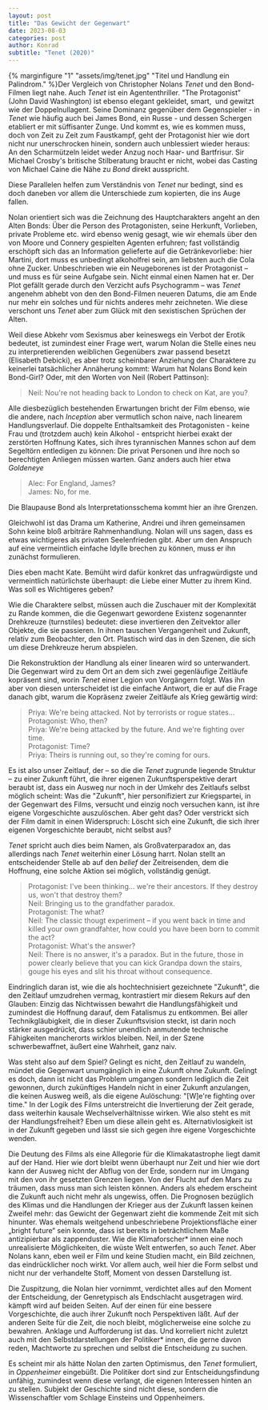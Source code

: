 ```yaml
---
layout: post
title: "Das Gewicht der Gegenwart"
date: 2023-08-03
categories: post
author: Konrad
subtitle: "Tenet (2020)"
---
```


  
{% marginfigure "1" "assets/img/tenet.jpg" "Titel und Handlung ein Palindrom." %}Der Vergleich von Christopher Nolans *Tenet* und den Bond- Filmen liegt nahe. Auch *Tenet* ist ein Agententhriller. "The Protagonist" (John David Washington) ist ebenso elegant gekleidet, smart,  und gewitzt wie der Doppelnullagent. Seine Dominanz gegenüber dem Gegenspieler - in *Tenet* wie häufig auch bei James Bond, ein Russe - und dessen Schergen etabliert er mit süffisanter Zunge. Und kommt es, wie es kommen muss, doch von Zeit zu Zeit zum Faustkampf, geht der Protagonist hier wie dort nicht nur unerschrocken hinein, sondern auch unblessiert wieder heraus: An den Scharmützeln leidet weder Anzug noch Haar- und Bartfrisur. Sir Michael Crosby's britische Stilberatung braucht er nicht, wobei das Casting von Michael Caine die Nähe zu *Bond* direkt ausspricht.  
  
Diese Parallelen helfen zum Verständnis von *Tenet* nur bedingt, sind es doch daneben vor allem die Unterschiede zum kopierten, die ins Auge fallen.  
  
Nolan orientiert sich was die Zeichnung des Hauptcharakters angeht an den Alten Bonds: Über die Person des Protagonisten, seine Herkunft, Vorlieben, private Probleme etc. wird ebenso wenig gesagt, wie wir ehemals über den von Moore und Connery gespielten Agenten erfuhren; fast vollständig erschöpft sich das an Information gelieferte auf die Getränkevorliebe: hier Martini, dort muss es unbedingt alkoholfrei sein, am liebsten auch die Cola ohne Zucker. Unbeschrieben wie ein Neugeborenes ist der Protagonist – und muss es für seine Aufgabe sein. Nicht einmal einen Namen hat er. Der Plot gefällt gerade durch den Verzicht aufs Psychogramm – was *Tenet* angenehm abhebt von den den Bond-Filmen neueren Datums, die am Ende nur mehr ein solches und für nichts anderes mehr zeichneten. Wie diese verschont uns *Tenet* aber zum Glück mit den sexistischen Sprüchen der Alten.  
  
Weil diese Abkehr vom Sexismus aber keineswegs ein Verbot der Erotik bedeutet, ist zumindest einer Frage wert, warum Nolan die Stelle eines neu zu interpretierenden weiblichen Gegenübers zwar passend besetzt (Elisabeth Debicki), es aber trotz scheinbarer Anziehung der Charaktere zu keinerlei tatsächlicher Annäherung kommt: Warum hat Nolans Bond kein Bond-Girl? Oder, mit den Worten von Neil (Robert Pattinson):  
  
> Neil: Nou're not heading back to London to check on Kat, are you?  
  
Alle diesbezüglich bestehenden Erwartungen bricht der Film ebenso, wie die andere, nach *Inception* aber vermutlich schon naive, nach linearem Handlungsverlauf. Die doppelte Enthaltsamkeit des Protagonisten - keine Frau und (trotzdem auch) kein Alkohol - entspricht hierbei exakt der zerstörten Hoffnung Kates, sich ihres tyrannischen Mannes schon auf dem Segeltörn entledigen zu können: Die privat Personen und ihre noch so berechtigten Anliegen müssen warten. Ganz anders auch hier etwa *Goldeneye*  
  
>Alec: For England, James?  
>James: No, for me.  
  
Die Blaupause Bond als Interpretationsschema kommt hier an ihre Grenzen.  
  
Gleichwohl ist das Drama um Katherine, Andrei und ihren gemeinsamen Sohn keine bloß arbiträre Rahmenhandlung. Nolan will uns sagen, dass es etwas wichtigeres als privaten Seelenfrieden gibt. Aber um den Anspruch auf eine vermeintlich einfache Idylle brechen zu können, muss er ihn zunächst formulieren.  
  
Dies eben macht Kate. Bemüht wird dafür konkret das unfragwürdigste und vermeintlich natürlichste überhaupt: die Liebe einer Mutter zu ihrem Kind. Was soll es Wichtigeres geben?  
  
  

Wie die Charaktere selbst, müssen auch die Zuschauer mit der Komplexität zu Rande kommen, die die Gegenwart gewordene Existenz sogenannter Drehkreuze (turnstiles) bedeutet: diese invertieren den Zeitvektor aller Objekte, die sie passieren. In ihnen tauschen Vergangenheit und Zukunft, relativ zum Beobachter, den Ort. Plastisch wird das in den Szenen, die sich um diese Drehkreuze herum abspielen.  
  
Die Rekonstruktion der Handlung als einer linearen wird so unterwandert. Die Gegenwart wird zu dem Ort an dem sich zwei gegenläufige Zeitläufe kopräsent sind, worin *Tenet* einer Legion von Vorgängern folgt. Was ihn aber von diesen unterscheidet ist die einfache Antwort, die er auf die Frage danach gibt, warum die Kopräsenz zweier Zeitläufe als Krieg gewärtig wird:  
  
>Priya: We're being attacked. Not by terrorists or rogue states…  
Protagonist: Who, then?  
Priya: We're being attacked by the future. And we're fighting over time.  
Protagonist: Time?  
Priya: Theirs is running out, so they're coming for ours.  
  
Es ist also unser Zeitlauf, der – so die die *Tenet* zugrunde liegende Struktur – zu einer Zukunft führt, die ihrer eigenen Zukunftsperspektive derart beraubt ist, dass ein Ausweg nur noch in der Umkehr des Zeitlaufs selbst möglich scheint: Was die "Zukunft", hier personifiziert zur Kriegspartei, in der Gegenwart des Films, versucht und einzig noch versuchen kann, ist ihre eigene Vorgeschichte auszulöschen. Aber geht das? Oder verstrickt sich der Film damit in einen Widerspruch: Löscht sich eine Zukunft, die sich ihrer eigenen Vorgeschichte beraubt, nicht selbst aus?  
  
*Tenet* spricht auch dies beim Namen, als Großvaterparadox an, das allerdings nach *Tenet* weiterhin einer Lösung harrt. Nolan stellt an entscheidender Stelle ab auf den *belief* der Zeitreisenden, dem die Hoffnung, eine solche Aktion sei möglich, vollständig genügt.  
  
>Protagonist: I've been thinking… we're their ancestors. If they destroy us, won't that destroy them?  
Neil: Bringing us to the grandfather paradox.  
Protagonist: The what?  
Neil: The classic thougt experiment – if you went back in time and killed your own grandfahter, how could you have been born to commit the act?  
Protagonist: What's the answer?  
Neil: There is no answer, it's a paradox. But in the future, those in power clearly believe that you can kick Grandpa down the stairs, gouge his eyes and slit his throat without consequence.  
  
Eindringlich daran ist, wie die als hochtechnisiert gezeichnete "Zukunft", die den Zeitlauf umzudrehen vermag, kontrastiert mir diesem Rekurs auf den Glauben: Einzig das Nichtwissen bewahrt die Handlungsfähigkeit und zumindest die Hoffnung darauf, dem Fatalismus zu entkommen. Bei aller Technikgläubigkeit, die in dieser Zukunftsvision steckt, ist darin noch stärker ausgedrückt, dass schier unendlich anmutende technische Fähigkeiten mancherorts wirklos bleiben. Neil, in der Szene schwerbewaffnet, äußert eine Wahrheit, ganz naiv.  
  
Was steht also auf dem Spiel? Gelingt es nicht, den Zeitlauf zu wandeln, mündet die Gegenwart unumgänglich in eine Zukunft ohne Zukunft. Gelingt es doch, dann ist nicht das Problem umgangen sondern lediglich die Zeit gewonnen, durch zukünftiges Handeln nicht in einer Zukunft anzulangen, die keinen Ausweg weiß, als die eigene Aulöschung: "[W]e're fighting over time." In der Logik des Films unterstreicht die Invertierung der Zeit gerade, dass weiterhin kausale Wechselverhältnisse wirken. Wie also steht es mit der Handlungsfreiheit? Eben um diese allein geht es. Alternativlosigkeit ist in der Zukunft gegeben und lässt sie sich gegen ihre eigene Vorgeschichte wenden.  
  
Die Deutung des Films als eine Allegorie für die Klimakatastrophe liegt damit auf der Hand. Hier wie dort bleibt wenn überhaupt nur Zeit und hier wie dort kann der Ausweg nicht der Abflug von der Erde, sondern nur im Umgang mit den von ihr gesetzten Grenzen liegen. Von der Flucht auf den Mars zu träumen, dass muss man sich leisten können. Anders als ehedem erscheint die Zukunft auch nicht mehr als ungewiss, offen. Die Prognosen bezüglich des Klimas und die Handlungen der Krieger aus der Zukunft lassen keinen Zweifel mehr: das Gewicht der Gegenwart zieht die kommende Zeit mit sich hinunter. Was ehemals weitgehend unbeschriebene Projektionsfläche einer „bright future“ sein konnte, dass ist bereits in beträchtlichem Maße antizipierbar als zappenduster. Wie die Klimaforscher* innen eine noch unrealisierte Möglichkeiten, die wüste Welt entwerfen, so auch *Tenet*. Aber Nolans kann, eben weil er Film und keine Studien macht, ein Bild zeichnen, das eindrücklicher noch wirkt. Vor allem auch, weil hier die Form selbst und nicht nur der verhandelte Stoff, Moment von dessen Darstellung ist.

Die Zuspitzung, die Nolan hier vornimmt, verdichtet alles auf den Moment der Entscheidung, der Genretypisch als Endschlacht ausgetragen wird. kämpft wird auf beiden Seiten. Auf der einen für eine bessere Vorgeschichte, die auch ihrer Zukunft noch Perspektiven läßt. Auf der anderen Seite für die Zeit, die noch bleibt, möglicherweise eine solche zu bewahren. Anklage und Aufforderung ist das. Und korreliert nicht zuletzt auch mit den Selbstdarstellungen der Politiker* innen, die gerne davon reden, Machtworte zu sprechen und selbst die Entscheidung zu suchen.

Es scheint mir als hätte Nolan den zarten Optimismus, den *Tenet* formuliert, in *Oppenheimer* eingebüßt. Die Politiker dort sind zur Entscheidungsfindung unfähig, zumindest wenn diese verlangt, die eigenen Interessen hinten an zu stellen. Subjekt der Geschichte sind nicht diese, sondern die Wissenschaftler vom Schlage Einsteins und Oppenheimers.


